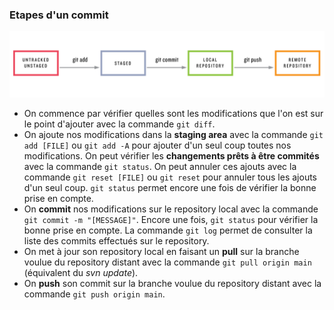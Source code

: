 ### Etapes d'un commit
![alt text](https://github.com/sgrasland/documentation/blob/main/git/resources/git_steps.png "Etapes d'un commit")
- On commence par vérifier quelles sont les modifications que l'on est sur le point d'ajouter avec la commande `git diff`.
- On ajoute nos modifications dans la **staging area** avec la commande `git add [FILE]` ou `git add -A` pour ajouter d'un seul coup toutes nos modifications. On peut vérifier les **changements prêts à être commités** avec la commande `git status`.
On peut annuler ces ajouts avec la commande `git reset [FILE]` ou `git reset` pour annuler tous les ajouts d'un seul coup. `git status` permet encore une fois de vérifier la bonne prise en compte.
- On **commit** nos modifications sur le repository local avec la commande `git commit -m "[MESSAGE]"`. Encore une fois, `git status` pour vérifier la bonne prise en compte. La commande `git log` permet de consulter la liste des commits effectués sur le repository.
- On met à jour son repository local en faisant un **pull** sur la branche voulue du repository distant avec la commande `git pull origin main` (équivalent du *svn update*).
- On **push** son commit sur la branche voulue du repository distant avec la commande `git push origin main`.
